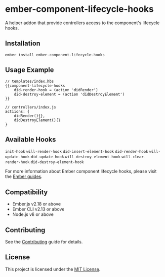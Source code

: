 ember-component-lifecycle-hooks
==============================================================================

A helper addon that provide controllers access to the component's lifecycle hooks.

Installation
------------------------------------------------------------------------------

```
ember install ember-component-lifecycle-hooks
```

Usage Example
------------------------------------------------------------------------------

```
// templates/index.hbs
{{component-lifecycle-hooks
    did-render-hook = (action 'didRender')
    did-destroy-element = (action 'didDestroyElement')
}}

// controllers/index.js
actiions: {
    didRender(){},
    didDestroyElement(){}
}
```

Available Hooks
------------------------------------------------------------------------------

`init-hook`
`will-render-hook`
`did-insert-element-hook`
`did-render-hook`
`will-update-hook`
`did-update-hook`
`will-destroy-element-hook`
`will-clear-render-hook`
`did-destroy-element-hook`

For more information about Ember component lifecycle hooks, please visit the [Ember guides](https://guides.emberjs.com/release/components/the-component-lifecycle/).

Compatibility
------------------------------------------------------------------------------

* Ember.js v2.18 or above
* Ember CLI v2.13 or above
* Node.js v8 or above

Contributing
------------------------------------------------------------------------------

See the [Contributing](CONTRIBUTING.md) guide for details.

License
------------------------------------------------------------------------------

This project is licensed under the [MIT License](LICENSE.md).
